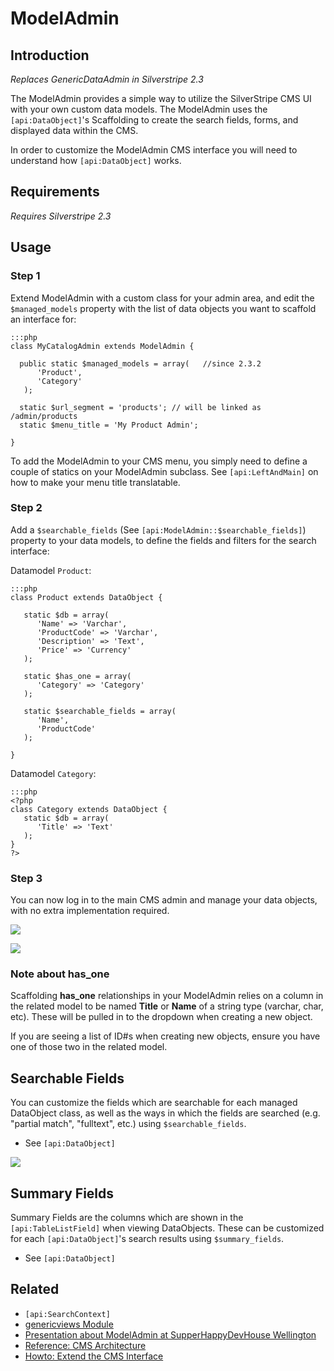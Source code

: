 # ModelAdmin

## Introduction

*Replaces GenericDataAdmin in Silverstripe 2.3*

The ModelAdmin provides a simple way to utilize the SilverStripe CMS UI with your own custom data models.  The
ModelAdmin uses the `[api:DataObject]`'s Scaffolding to create the search fields, forms, and displayed data within the
CMS. 

In order to customize the ModelAdmin CMS interface you will need to understand how  `[api:DataObject]` works.

## Requirements

*Requires Silverstripe 2.3*

## Usage

### Step 1 
Extend ModelAdmin with a custom class for your admin area, and edit the `$managed_models` property with the list of
data objects you want to scaffold an interface for:

	:::php
	class MyCatalogAdmin extends ModelAdmin {
	   
	  public static $managed_models = array(   //since 2.3.2
	      'Product',
	      'Category'
	   );
	
	  static $url_segment = 'products'; // will be linked as /admin/products
	  static $menu_title = 'My Product Admin';
	
	}


To add the ModelAdmin to your CMS menu, you simply need to define a couple of statics on your ModelAdmin subclass. See
`[api:LeftAndMain]` on how to make your menu title translatable.


### Step 2 
Add a `$searchable_fields` (See `[api:ModelAdmin::$searchable_fields]`) property to your data
models, to define the fields and filters for the search interface:

Datamodel `Product`:

	:::php
	class Product extends DataObject {
	
	   static $db = array(
	      'Name' => 'Varchar',
	      'ProductCode' => 'Varchar',
	      'Description' => 'Text',
	      'Price' => 'Currency'
	   );
	
	   static $has_one = array(
	      'Category' => 'Category'
	   );
	
	   static $searchable_fields = array(
	      'Name',
	      'ProductCode' 
	   );
	
	}


Datamodel `Category`:

	:::php
	<?php
	class Category extends DataObject {
	   static $db = array(
	      'Title' => 'Text'
	   );
	}
	?>


### Step 3
You can now log in to the main CMS admin and manage your data objects, with no extra implementation required.

![](_images/modeladmin_edit.png)

![](_images/modeladmin_results.png)

### Note about has_one

Scaffolding **has_one** relationships in your ModelAdmin relies on a column in the related model to be named **Title**
or **Name** of a string type (varchar, char, etc).  These will be pulled in to the dropdown when creating a new object.

If you are seeing a list of ID#s when creating new objects, ensure you have one of those two in the related model.

## Searchable Fields

You can customize the fields which are searchable for each managed DataObject class, as well as the ways in which the
fields are searched (e.g. "partial match", "fulltext", etc.) using `$searchable_fields`.

   * See `[api:DataObject]`

![](_images/modeladmin_search.png)

## Summary Fields

Summary Fields are the columns which are shown in the `[api:TableListField]` when viewing DataObjects.  These can be
customized for each `[api:DataObject]`'s search results using `$summary_fields`.

   * See `[api:DataObject]`

## Related

*  `[api:SearchContext]`
* [genericviews Module](http://silverstripe.org/generic-views-module)
* [Presentation about ModelAdmin at SupperHappyDevHouse Wellington](http://www.slideshare.net/chillu/modeladmin-in-silverstripe-23)
* [Reference: CMS Architecture](../reference/cms-architecture)
* [Howto: Extend the CMS Interface](../howto/extend-cms-interface)